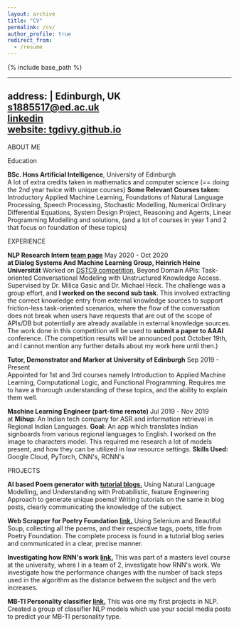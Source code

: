 ```yaml
---
layout: archive
title: "CV"
permalink: /cv/
author_profile: true
redirect_from:
  - /resume
---
```


{% include base_path %}

---
address: |
  Edinburgh, UK\
  <s1885517@ed.ac.uk>\
  [linkedin](https://www.linkedin.com/in/divy-bramhecha/)\
  [website: tgdivy.github.io](https://tgdivy.github.io/)
---

ABOUT ME


Education

**BSc. Hons Artificial Intelligence**, University of Edinburgh\
A lot of extra credits taken in mathematics and computer science (==
doing the 2nd year twice with unique courses) **Some Relevant Courses
taken:** Introductory Applied Machine Learning, Foundations of Natural
Language Processing, Speech Processing, Stochastic Modelling, Numerical
Ordinary Differential Equations, System Design Project, Reasoning and
Agents, Linear Programming Modelling and solutions, (and a lot of
courses in year 1 and 2 that focus on foundation of these topics)

EXPERIENCE

**NLP Research Intern [team
page](https://www.cs.hhu.de/en/research-groups/dialog-systems-and-machine-learning-prof-dr-milica-gasic/our-team.html)**
May 2020 - Oct 2020\
**at Dialog Systems And Machine Learning Group, Heinrich Heine
Universität** Worked on [DSTC9
competition](https://dstc9.dstc.community/tracks), Beyond Domain APIs:
Task-oriented Conversational Modeling with Unstructured Knowledge
Access. Supervised by Dr. Milica Gasic and Dr. Michael Heck. The
challenge was a group effort, and **I worked on the second sub task**.
This involved extracting the correct knowledge entry from external
knowledge sources to support friction-less task-oriented scenarios,
where the flow of the conversation does not break when users have
requests that are out of the scope of APIs/DB but potentially are
already available in external knowledge sources. The work done in this
competition will be used to **submit a paper to AAAI** conference. (The
competition results will be announced post October 19th, and I cannot
mention any further details about my work here until then.)

**Tutor, Demonstrator and Marker at University of Edinburgh** Sep 2019 -
Present\
Appointed for 1st and 3rd courses namely Introduction to Applied Machine
Learning, Computational Logic, and Functional Programming. Requires me
to have a thorough understanding of these topics, and the ability to
explain them well.

**Machine Learning Engineer (part-time remote)** Jul 2019 - Nov 2019\
at **Mihup**: An Indian tech company for ASR and information retrieval
in Regional Indian Languages. **Goal:** An app which translates Indian
signboards from various regional languages to English. **I** worked on
the image to characters model. This required me research a lot of models
present, and how they can be utilized in low resource settings. **Skills
Used:** Google Cloud, PyTorch, CNN's, RCNN's

PROJECTS

**AI based Poem generator with [tutorial
blogs.](https://web.archive.org/web/20191215191035/https://divybramhecha.tech/category/research/)**
Using Natural Language Modelling, and Understanding with Probabilistic,
feature Engineering Approach to generate unique poems! Writing tutorials
on the same in blog posts, clearly communicating the knowledge of the
subject.

**Web Scrapper for Poetry Foundation
[link.](https://www.kaggle.com/tgdivy/poetry-foundation-poems)** Using
Selenium and Beautiful Soup, collecting all the poems, and their
respective tags, poets, title from Poetry Foundation. The complete
process is found in a tutorial blog series and communicated in a clear,
precise manner.

**Investigating how RNN's work
[link.](https://github.com/TGDivy/RNNs-Subject-verb)** This was part of
a masters level course at the university, where I in a team of 2,
investigate how RNN's work. We investigate how the performance changes
with the number of back steps used in the algorithm as the distance
between the subject and the verb increases.

**MB-TI Personality classifier
[link.](https://github.com/TGDivy/MBTI-Personality-Classifier)** This
was one my first projects in NLP. Created a group of classifier NLP
models which use your social media posts to predict your MB-TI
personality type.
